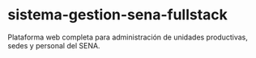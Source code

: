 # sistema-gestion-sena-fullstack
Plataforma web completa para administración de unidades productivas, sedes y personal del SENA.
